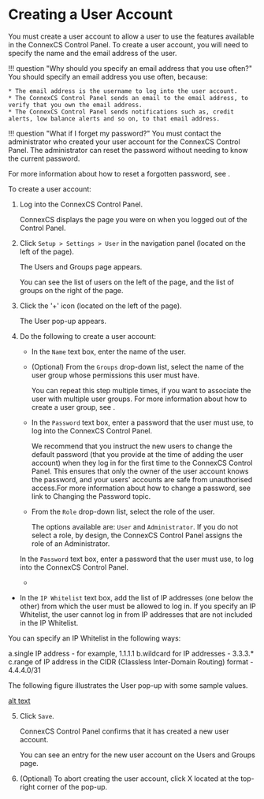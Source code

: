 # Creating a User Account 

You must create a user account to allow a user to use the features available in the ConnexCS Control Panel. To create a user account, you will need to specify the name and the email address of the user.

!!! question "Why should you specify an email address that you use often?" 
    You should specify an email address you use often, because:
    
    * The email address is the username to log into the user account.
    * The ConnexCS Control Panel sends an email to the email address, to verify that you own the email address.
    * The ConnexCS Control Panel sends notifications such as, credit alerts, low balance alerts and so on, to that email address. 

!!! question "What if I forget my password?" 
    You must contact the administrator who created your user account for the ConnexCS Control Panel. The administrator can reset the password without needing to know the current password.
    
For more information about how to reset a forgotten password, see <link to Change Password by administrator>.

To create a user account:

1.  Log into the ConnexCS Control Panel.
	 
    ConnexCS displays the page you were on when you logged out of the Control Panel.
    
2.  Click `Setup > Settings > User` in the navigation panel (located on the left of the page).
    
    The Users and Groups page appears.
    
    You can see the list of users on the left of the page, and the list of groups on the right of the page. 
    
3.  Click the '+' icon (located on the left of the page).
    
    The User pop-up appears.
    
4.  Do the following to create a user account:
    
    * In the `Name` text box, enter the name of the user.
       
    * 	(Optional) From the `Groups` drop-down list, select the name of the user group whose permissions this user must have.
    
    	You can repeat this step multiple times, if you want to associate the user with multiple user groups. For more information about how to create a user group, see <link to user group topic>.
		 
    * 	In the `Password` text box, enter a password that the user must use, to log into the ConnexCS Control Panel.
    
    	We recommend that you instruct the new users to change the default password (that you provide at the time of adding the user account) when they log in for the first time to the ConnexCS Control Panel. This ensures that only the owner of the user account knows the password, and your users' accounts are safe from unauthorised access.For more information about how to change a password, see link to Changing the Password topic. 
    
    *	From the `Role` drop-down list, select the role of the user.
    
    	The options available are: `User` and `Administrator`. If you do not select a role, by design, the ConnexCS Control Panel assigns the role of an Administrator. 
    

	
	In the `Password` text box, enter a password that the user must use, to log into the ConnexCS Control Panel.

	* 

   *	In the `IP Whitelist` text box, add the list of IP addresses (one below the other) from which the user must be allowed to log in.
   	If you specify an IP Whitelist, the user cannot log in from IP addresses that are not included in the IP Whitelist.
		
You can specify an IP Whitelist in the following ways:
         
a.single IP address - for example, 1.1.1.1
b.wildcard for IP addresses  - 3.3.3.*
c.range of IP address in the CIDR (Classless Inter-Domain Routing) format - 4.4.4.0/31

The following figure illustrates the User pop-up with some sample values.
       
[alt text][user-popup]
       
5.	Click `Save`.
	
	ConnexCS Control Panel confirms that it has created a new user account.
	
	You can see an entry for the new user account on the Users and Groups page.
    
6.	(Optional) To abort creating the user account, click X located at the top-right corner of the pop-up.

[user-popup]: /setup/img/user-popup.png "user-popup"
